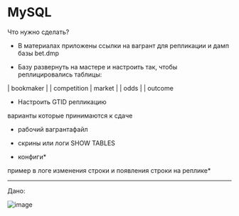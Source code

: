 # MySQL


Что нужно сделать?

- В материалах приложены ссылки на вагрант для репликации и дамп базы bet.dmp

- Базу развернуть на мастере и настроить так, чтобы реплицировались таблицы:


| bookmaker          |
| competition        |
 market              |
| odds               |
| outcome

- Настроить GTID репликацию

варианты которые принимаются к сдаче

- рабочий вагрантафайл

- скрины или логи SHOW TABLES

- конфиги*

пример в логе изменения строки и появления строки на реплике*

---

Дано:

![image](https://github.com/user-attachments/assets/2e10fdfb-92ed-4d94-8b44-87f9ab901b87)



